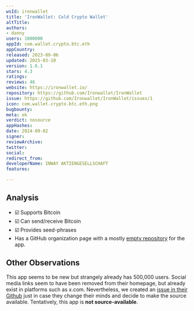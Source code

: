 ```yaml
---
wsId: ironwallet
title: 'IronWallet: Cold Crypto Wallet'
altTitle: 
authors:
- danny
users: 1000000
appId: com.wallet.crypto.btc.eth
appCountry: 
released: 2023-09-06
updated: 2025-03-10
version: 1.6.1
stars: 4.3
ratings: 
reviews: 46
website: https://ironwallet.io/
repository: https://github.com/Ironwallet/IronWallet
issue: https://github.com/Ironwallet/IronWallet/issues/1
icon: com.wallet.crypto.btc.eth.png
bugbounty: 
meta: ok
verdict: nosource
appHashes: 
date: 2024-09-02
signer: 
reviewArchive: 
twitter: 
social: 
redirect_from: 
developerName: INWAY AKTIENGESELLSCHAFT
features: 

---
```


## Analysis 

- ☑️ Supports Bitcoin
- ☑️ Can send/receive Bitcoin
- ☑️ Provides seed-phrases
- Has a GitHub organization page with a mostly [empty repository](https://github.com/Ironwallet/IronWallet) for the app.

## Other Observations

This app seems to be new but strangely already has 500,000 users.  Social media links seem to have been removed from their homepage, but already exist in platforms such as x.com. Nevertheless, we created an [issue in their Github](https://github.com/Ironwallet/IronWallet/issues/1) just in case they change their minds and decide to make the source available. Tentatively, this app is **not source-available**.
